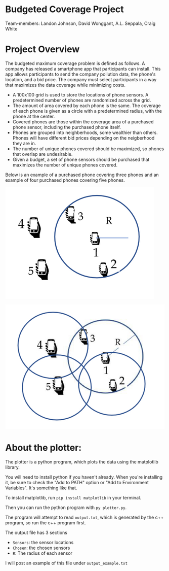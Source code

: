# Budgeted Coverage Project
Team-members: 
Landon Johnson,
David Wonggant,
A.L. Seppala,
Craig White

# Project Overview
The budgeted maximum coverage problem is defined as follows. A company has released a smartphone app that participants can install.
This app allows participants to send the company pollution data, the phone's location, and a bid price.
The company must select participants in a way that maximizes the data coverage while minimizing costs.
- A 100x100 grid is used to store the locations of phone sensors. A predetermined number of phones are randomized across the grid.
- The amount of area covered by each phone is the same. The coverage of each phone is given as a circle with a predetermined radius, with the phone at the center. 
- Covered phones are those within the coverage area of a purchased phone sensor, including the purchased phone itself.
- Phones are grouped into neighberhoods, some wealthier than others. Phones will have different bid prices depending on the neigberhood they are in.
- The number of unique phones covered should be maximized, so phones that overlap are undesirable.
- Given a budget, a set of phone sensors should be purchased that maximizes the number of unique phones covered.

Below is an example of a purchased phone covering three phones and an example of four purchased phones covering five phones.

![picture alt](https://github.com/SuperLan11/BudgetedCoverage/blob/master/Coverage1.jpeg)

![picture alt](https://github.com/SuperLan11/BudgetedCoverage/blob/master/Coverage2.jpeg)


# About the plotter:
The plotter is a python program, which plots the data using the matplotlib library.

You will need to install python if you haven't already.  When you're installing it, be sure to check the "Add to PATH" option or "Add to Environment Variables".  It's something like that.

To install matplotlib, run `pip install matplotlib` in your terminal.

Then you can run the python program with `py plotter.py`.

The program will attempt to read `output.txt`, which is generated by the c++ program, so run the c++ program first.

The output file has 3 sections
- `Sensors`: the sensor locations
- `Chosen`: the chosen sensors
- `R`: The radius of each sensor

I will post an example of this file under `output_example.txt`
